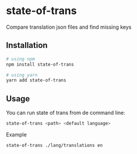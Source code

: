 # state-of-trans

Compare translation json files and find missing keys

## Installation

```bash
# using npm
npm install state-of-trans

# using yarn
yarn add state-of-trans
```

## Usage

You can run state of trans from de command line:
```bash
state-of-trans <path> <default language>
```

Example
```bash
state-of-trans ./lang/translations en
```
